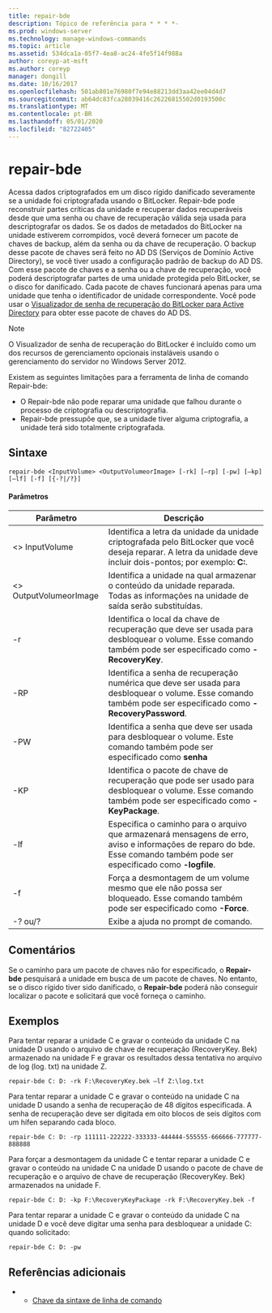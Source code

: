 ```yaml
---
title: repair-bde
description: Tópico de referência para * * * *-
ms.prod: windows-server
ms.technology: manage-windows-commands
ms.topic: article
ms.assetid: 534dca1a-05f7-4ea8-ac24-4fe5f14f988a
author: coreyp-at-msft
ms.author: coreyp
manager: dongill
ms.date: 10/16/2017
ms.openlocfilehash: 501ab801e76980f7e94e88213dd3aa42ee04d4d7
ms.sourcegitcommit: ab64dc83fca28039416c26226815502d0193500c
ms.translationtype: MT
ms.contentlocale: pt-BR
ms.lasthandoff: 05/01/2020
ms.locfileid: "82722405"
---
```

# <a name="repair-bde"></a>repair-bde



Acessa dados criptografados em um disco rígido danificado severamente se a unidade foi criptografada usando o BitLocker. Repair-bde pode reconstruir partes críticas da unidade e recuperar dados recuperáveis desde que uma senha ou chave de recuperação válida seja usada para descriptografar os dados. Se os dados de metadados do BitLocker na unidade estiverem corrompidos, você deverá fornecer um pacote de chaves de backup, além da senha ou da chave de recuperação. O backup desse pacote de chaves será feito no AD DS (Serviços de Domínio Active Directory), se você tiver usado a configuração padrão de backup do AD DS. Com esse pacote de chaves e a senha ou a chave de recuperação, você poderá descriptografar partes de uma unidade protegida pelo BitLocker, se o disco for danificado. Cada pacote de chaves funcionará apenas para uma unidade que tenha o identificador de unidade correspondente. Você pode usar o [Visualizador de senha de recuperação do BitLocker para Active Directory](https://technet.microsoft.com/library/dd875531(v=ws.10).aspx) para obter esse pacote de chaves do AD DS.

> [!NOTE]
> O Visualizador de senha de recuperação do BitLocker é incluído como um dos recursos de gerenciamento opcionais instaláveis usando o gerenciamento do servidor no Windows Server 2012.

Existem as seguintes limitações para a ferramenta de linha de comando Repair-bde:
-   O Repair-bde não pode reparar uma unidade que falhou durante o processo de criptografia ou descriptografia.
-   Repair-bde pressupõe que, se a unidade tiver alguma criptografia, a unidade terá sido totalmente criptografada.



## <a name="syntax"></a>Sintaxe

```
repair-bde <InputVolume> <OutputVolumeorImage> [-rk] [–rp] [-pw] [–kp] [–lf] [-f] [{-?|/?}]
```

#### <a name="parameters"></a>Parâmetros

|Parâmetro|Descrição|
|---------|-----------|
|\<> InputVolume|Identifica a letra da unidade da unidade criptografada pelo BitLocker que você deseja reparar. A letra da unidade deve incluir dois-pontos; por exemplo: **C:**.|
|\<> OutputVolumeorImage|Identifica a unidade na qual armazenar o conteúdo da unidade reparada. Todas as informações na unidade de saída serão substituídas.|
|-r|Identifica o local da chave de recuperação que deve ser usada para desbloquear o volume. Esse comando também pode ser especificado como **-RecoveryKey**.|
|-RP|Identifica a senha de recuperação numérica que deve ser usada para desbloquear o volume. Esse comando também pode ser especificado como **-RecoveryPassword**.|
|-PW|Identifica a senha que deve ser usada para desbloquear o volume. Este comando também pode ser especificado como **senha**|
|-KP|Identifica o pacote de chave de recuperação que pode ser usado para desbloquear o volume. Esse comando também pode ser especificado como **-KeyPackage**.|
|-lf|Especifica o caminho para o arquivo que armazenará mensagens de erro, aviso e informações de reparo do bde. Esse comando também pode ser especificado como **-logfile**.|
|-f|Força a desmontagem de um volume mesmo que ele não possa ser bloqueado. Esse comando também pode ser especificado como **-Force**.|
|-? ou/?|Exibe a ajuda no prompt de comando.|

## <a name="remarks"></a>Comentários

Se o caminho para um pacote de chaves não for especificado, o **Repair-bde** pesquisará a unidade em busca de um pacote de chaves. No entanto, se o disco rígido tiver sido danificado, o **Repair-bde** poderá não conseguir localizar o pacote e solicitará que você forneça o caminho.

## <a name="examples"></a>Exemplos

Para tentar reparar a unidade C e gravar o conteúdo da unidade C na unidade D usando o arquivo de chave de recuperação (RecoveryKey. Bek) armazenado na unidade F e gravar os resultados dessa tentativa no arquivo de log (log. txt) na unidade Z.
```
repair-bde C: D: -rk F:\RecoveryKey.bek –lf Z:\log.txt
```
Para tentar reparar a unidade C e gravar o conteúdo na unidade C na unidade D usando a senha de recuperação de 48 dígitos especificada. A senha de recuperação deve ser digitada em oito blocos de seis dígitos com um hífen separando cada bloco.
```
repair-bde C: D: -rp 111111-222222-333333-444444-555555-666666-777777-888888
```
Para forçar a desmontagem da unidade C e tentar reparar a unidade C e gravar o conteúdo na unidade C na unidade D usando o pacote de chave de recuperação e o arquivo de chave de recuperação (RecoveryKey. Bek) armazenados na unidade F.
```
repair-bde C: D: -kp F:\RecoveryKeyPackage -rk F:\RecoveryKey.bek -f
```
Para tentar reparar a unidade C e gravar o conteúdo da unidade C na unidade D e você deve digitar uma senha para desbloquear a unidade C: quando solicitado:
```
repair-bde C: D: -pw
```

## <a name="additional-references"></a>Referências adicionais

-   - [Chave da sintaxe de linha de comando](command-line-syntax-key.md)